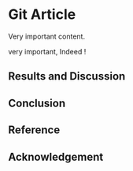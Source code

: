 # Git Article 

Very important content.

very important, Indeed ! 
## Results and Discussion

## Conclusion

## Reference

## Acknowledgement
